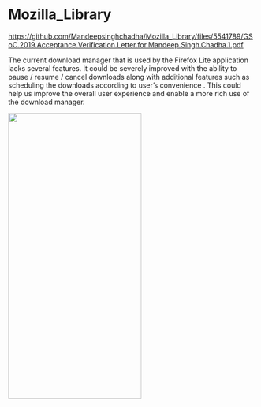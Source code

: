 # Mozilla_Library

https://github.com/Mandeepsinghchadha/Mozilla_Library/files/5541789/GSoC.2019.Acceptance.Verification.Letter.for.Mandeep.Singh.Chadha.1.pdf


The current download manager that is used by the Firefox Lite application lacks several
features. It could be severely improved with the ability to pause / resume / cancel downloads
along with additional features such as scheduling the downloads according to
user’s convenience . This could help us improve the overall user experience and enable a more
rich use of the download manager.



<img src="https://user-images.githubusercontent.com/27005975/103719901-1bad0000-4ff0-11eb-8d84-5b8638fde84d.jpg" width="270" height="580"/>
